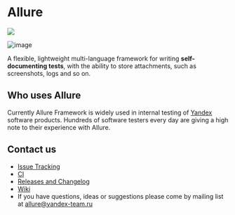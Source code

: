 # Allure

[<img src="http://img.shields.io/github/release/allure-framework/allure-core.png?style=flat">](https://github.com/allure-framework/allure-core/releases/latest)

![image](https://raw.github.com/allure-framework/allure-core/master/allure-dashboard.png)

A flexible, lightweight multi-language framework for writing **self-documenting tests**, with the ability to store attachments, such as screenshots, logs and so on.

## Who uses Allure
Currently Allure Framework is widely used in internal testing of [Yandex](http://yandex.com/) software products. Hundreds of software testers every day are giving a high note to their experience with Allure.

## Contact us

* [Issue Tracking](https://github.com/allure-framework/allure-core/issues?labels=&milestone=&page=1&state=open)
* [CI](http://teamcity.qatools.ru/)
* [Releases and Changelog](https://github.com/allure-framework/allure-core/releases)
* [Wiki](https://github.com/allure-framework/allure-core/wiki)
* If you have questions, ideas or suggestions please come by mailing list at [allure@yandex-team.ru](mailto:allure@yandex-team.ru) 
